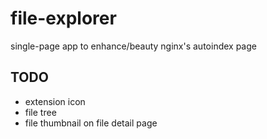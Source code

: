 # file-explorer
single-page app to enhance/beauty nginx's autoindex page

## TODO
* extension icon
* file tree
* file thumbnail on file detail page

